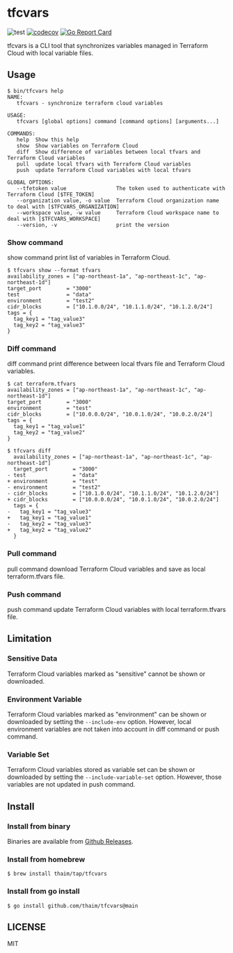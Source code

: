 # tfcvars
![test](https://github.com/thaim/tfcvars/actions/workflows/test.yml/badge.svg)
[![codecov](https://codecov.io/gh/thaim/tfcvars/branch/main/graph/badge.svg?token=8QSTFQX364)](https://codecov.io/gh/thaim/tfcvars)
[![Go Report Card](https://goreportcard.com/badge/github.com/thaim/tfcvars)](https://goreportcard.com/report/github.com/thaim/tfcvars)

tfcvars is a CLI tool that synchronizes variables managed in Terraform Cloud with local variable files.

## Usage
```
$ bin/tfcvars help
NAME:
   tfcvars - synchronize terraform cloud variables

USAGE:
   tfcvars [global options] command [command options] [arguments...]

COMMANDS:
   help  Show this help
   show  Show variables on Terraform Cloud
   diff  Show difference of variables between local tfvars and Terraform Cloud variables
   pull  update local tfvars with Terraform Cloud variables
   push  update Terraform Cloud variables with local tfvars

GLOBAL OPTIONS:
   --tfetoken value                The token used to authenticate with Terraform Cloud [$TFE_TOKEN]
   --organization value, -o value  Terraform Cloud organization name to deal with [$TFCVARS_ORGANIZATION]
   --workspace value, -w value     Terraform Cloud workspace name to deal with [$TFCVARS_WORKSPACE]
   --version, -v                   print the version
```

### Show command
show command print list of variables in Terraform Cloud.

```
$ tfcvars show --format tfvars
availability_zones = ["ap-northeast-1a", "ap-northeast-1c", "ap-northeast-1d"]
target_port        = "3000"
test               = "data"
environment        = "test2"
cidr_blocks        = ["10.1.0.0/24", "10.1.1.0/24", "10.1.2.0/24"]
tags = {
  tag_key1 = "tag_value3"
  tag_key2 = "tag_value3"
}
```

### Diff command
diff command print difference between local tfvars file and Terraform Cloud variables.

```
$ cat terraform.tfvars
availability_zones = ["ap-northeast-1a", "ap-northeast-1c", "ap-northeast-1d"]
target_port        = "3000"
environment        = "test"
cidr_blocks        = ["10.0.0.0/24", "10.0.1.0/24", "10.0.2.0/24"]
tags = {
  tag_key1 = "tag_value1"
  tag_key2 = "tag_value2"
}

$ tfcvars diff
  availability_zones = ["ap-northeast-1a", "ap-northeast-1c", "ap-northeast-1d"]
  target_port        = "3000"
- test               = "data"
+ environment        = "test"
- environment        = "test2"
- cidr_blocks        = ["10.1.0.0/24", "10.1.1.0/24", "10.1.2.0/24"]
+ cidr_blocks        = ["10.0.0.0/24", "10.0.1.0/24", "10.0.2.0/24"]
  tags = {
-   tag_key1 = "tag_value3"
+   tag_key1 = "tag_value1"
-   tag_key2 = "tag_value3"
+   tag_key2 = "tag_value2"
  }
```

### Pull command
pull command download Terraform Cloud variables and save as local terraform.tfvars file.

### Push command
push command update Terraform Cloud variables with local terraform.tfvars file.


## Limitation
### Sensitive Data
Terraform Cloud variables marked as "sensitive" cannot be shown or downloaded.

### Environment Variable
Terraform Cloud variables marked as "environment" can be shown or downloaded by setting the `--include-env` option. However, local environment variables are not taken into account in diff command or push command.

### Variable Set
Terraform Cloud variables stored as variable set can be shown or downloaded by setting the `--include-variable-set` option. However, those variables are not updated in push command.


## Install
### Install from binary
Binaries are available from [Github Releases](https://github.com/thaim/tfcvars/releases).

### Install from homebrew
```
$ brew install thaim/tap/tfcvars
```

### Install from go install
```
$ go install github.com/thaim/tfcvars@main
```


## LICENSE
MIT
